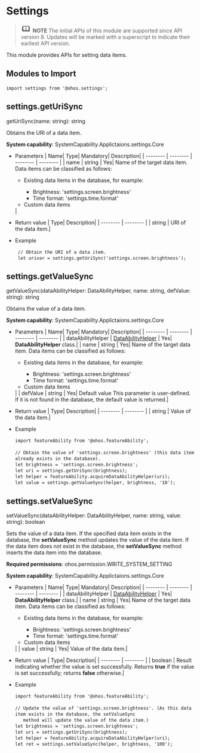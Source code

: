 # Settings

> ![icon-note.gif](public_sys-resources/icon-note.gif) **NOTE**
> The initial APIs of this module are supported since API version 8. Updates will be marked with a superscript to indicate their earliest API version.


This module provides APIs for setting data items.


## Modules to Import

```
import settings from '@ohos.settings';
```



## settings.getUriSync

getUriSync(name: string): string

Obtains the URI of a data item.

**System capability**: SystemCapability.Applictaions.settings.Core

- Parameters
  | Name| Type| Mandatory| Description|
  | -------- | -------- | -------- | -------- |
  | name | string | Yes| Name of the target data item. Data items can be classified as follows:<br> <ul><li>Existing data items in the database, for example:<br></li> <ul><li>Brightness: 'settings.screen.brightness'<br> </li>  <li>Time format: 'settings.time.format'<br> </li></ul> <li>Custom data items</li></ul>|

- Return value
  | Type| Description|
  | -------- | -------- |
  | string | URI of the data item.|

- Example
  ```
   // Obtain the URI of a data item.
   let urivar = settings.getUriSync('settings.screen.brightness');  
  ```


## settings.getValueSync

getValueSync(dataAbilityHelper: DataAbilityHelper, name: string, defValue: string): string

Obtains the value of a data item.

**System capability**: SystemCapability.Applictaions.settings.Core

- Parameters
  | Name| Type| Mandatory| Description|
  | -------- | -------- | -------- | -------- |
  | dataAbilityHelper | [DataAbilityHelper](js-apis-dataAbilityHelper.md) | Yes| **DataAbilityHelper** class.|
  | name | string | Yes| Name of the target data item. Data items can be classified as follows:<br> <ul><li>Existing data items in the database, for example:<br></li> <ul><li>Brightness: 'settings.screen.brightness'<br> </li>  <li>Time format: 'settings.time.format'<br> </li></ul> <li>Custom data items</li></ul>|
  | defValue | string | Yes| Default value This parameter is user-defined. If it is not found in the database, the default value is returned.|

- Return value
  | Type| Description|
  | -------- | -------- |
  | string | Value of the data item.|

- Example
  ```
  import featureAbility from '@ohos.featureAbility';

  // Obtain the value of 'settings.screen.brightness' (this data item already exists in the database).
  let brightness = 'settings.screen.brightness';
  let uri = settings.getUriSync(brightness);
  let helper = featureAbility.acquireDataAbilityHelper(uri);
  let value = settings.getValueSync(helper, brightness, '10');
  ```


## settings.setValueSync

setValueSync(dataAbilityHelper: DataAbilityHelper, name: string, value: string): boolean

Sets the value of a data item.
If the specified data item exists in the database, the **setValueSync** method updates the value of the data item. If the data item does not exist in the database, the **setValueSync** method inserts the data item into the database.

**Required permissions**: ohos.permission.WRITE_SYSTEM_SETTING

**System capability**: SystemCapability.Applictaions.settings.Core

- Parameters
  | Name| Type| Mandatory| Description|
  | -------- | -------- | -------- | -------- |
  | dataAbilityHelper | [DataAbilityHelper](js-apis-dataAbilityHelper.md) | Yes| **DataAbilityHelper** class.|
  | name | string | Yes| Name of the target data item. Data items can be classified as follows:<br> <ul><li>Existing data items in the database, for example:<br></li> <ul><li>Brightness: 'settings.screen.brightness'<br> </li>  <li>Time format: 'settings.time.format'<br> </li></ul> <li>Custom data items</li></ul>|
  | value | string | Yes| Value of the data item.|

- Return value
  | Type| Description|
  | -------- | -------- |
  | boolean | Result indicating whether the value is set successfully. Returns **true** if the value is set successfully; returns **false** otherwise.|

- Example
  ```
  import featureAbility from '@ohos.featureAbility';

  // Update the value of 'settings.screen.brightness'. (As this data item exists in the database, the setValueSync 
     method will update the value of the data item.)
  let brightness = 'settings.screen.brightness';
  let uri = settings.getUriSync(brightness);
  let helper = featureAbility.acquireDataAbilityHelper(uri);
  let ret = settings.setValueSync(helper, brightness, '100');
  ```
